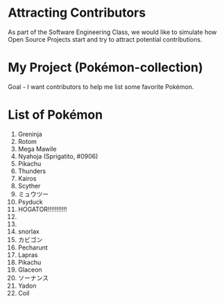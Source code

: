 # Attracting Contributors
As part of the Software Engineering Class, we would like to simulate how Open Source Projects start and try to attract potential contributions.

# My Project (Pokémon-collection)
Goal - I want contributors to help me list some favorite Pokémon.

# List of Pokémon
1. Greninja
2. Rotom
3. Mega Mawile
4. Nyahoja (Sprigatito, #0906)
5. Pikachu
6. Thunders
7. Kairos
8. Scyther
9. ミュウツー
10. Psyduck
11. HOGATOR!!!!!!!!!!!
12. 
13. 
14. snorlax
15. カビゴン
16. Pecharunt
17. Lapras
18. Pikachu
19. Glaceon
20. ソーナンス
21. Yadon
22. Coil
